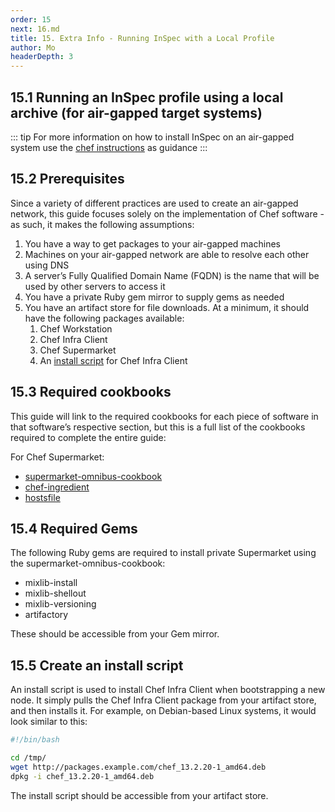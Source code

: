 ```yaml
---
order: 15
next: 16.md
title: 15. Extra Info - Running InSpec with a Local Profile
author: Mo
headerDepth: 3
---
```


## 15.1 Running an InSpec profile using a local archive (for air-gapped target systems)

::: tip
For more information on how to install InSpec on an air-gapped system use the [chef instructions](https://docs.chef.io/install_chef_air_gap/) as guidance
:::

## 15.2 Prerequisites

Since a variety of different practices are used to create an air-gapped network, this guide focuses solely on the implementation of Chef software - as such, it makes the following assumptions:

1) You have a way to get packages to your air-gapped machines
2) Machines on your air-gapped network are able to resolve each other using DNS
3) A server’s Fully Qualified Domain Name (FQDN) is the name that will be used by other servers to access it
4) You have a private Ruby gem mirror to supply gems as needed
5) You have an artifact store for file downloads. At a minimum, it should have the following packages available:
    1) Chef Workstation
    2) Chef Infra Client
    3) Chef Supermarket
    4) An [install script](https://docs.chef.io/install_chef_air_gap/#create-an-install-script) for Chef Infra Client

## 15.3 Required cookbooks

This guide will link to the required cookbooks for each piece of software in that software’s respective section, but this is a full list of the cookbooks required to complete the entire guide:

For Chef Supermarket:

- [supermarket-omnibus-cookbook](https://supermarket.chef.io/cookbooks/supermarket-omnibus-cookbook)
- [chef-ingredient](https://supermarket.chef.io/cookbooks/chef-ingredient)
- [hostsfile](https://supermarket.chef.io/cookbooks/hostsfile)

## 15.4 Required Gems

The following Ruby gems are required to install private Supermarket using the supermarket-omnibus-cookbook:

- mixlib-install
- mixlib-shellout
- mixlib-versioning
- artifactory

These should be accessible from your Gem mirror.

## 15.5 Create an install script

An install script is used to install Chef Infra Client when bootstrapping a new node. It simply pulls the Chef Infra Client package from your artifact store, and then installs it. For example, on Debian-based Linux systems, it would look similar to this:

```sh
#!/bin/bash

cd /tmp/
wget http://packages.example.com/chef_13.2.20-1_amd64.deb
dpkg -i chef_13.2.20-1_amd64.deb
```

The install script should be accessible from your artifact store.
